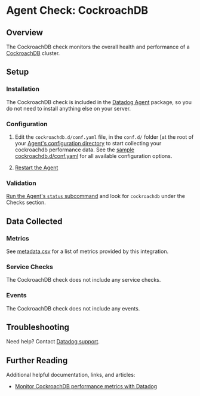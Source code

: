 # Agent Check: CockroachDB

## Overview

The CockroachDB check monitors the overall health and performance of a [CockroachDB][1] cluster.

## Setup

### Installation

The CockroachDB check is included in the [Datadog Agent][2] package, so you do not
need to install anything else on your server.

### Configuration

1. Edit the `cockroachdb.d/conf.yaml` file, in the `conf.d/` folder [at the root of your
   [Agent's configuration directory][3] to start collecting your cockroachdb performance data.
   See the [sample cockroachdb.d/conf.yaml][4] for all available configuration options.

2. [Restart the Agent][5]

### Validation

[Run the Agent's `status` subcommand][6] and look for `cockroachdb` under the Checks section.

## Data Collected

### Metrics

See [metadata.csv][7] for a list of metrics provided by this integration.

### Service Checks

The CockroachDB check does not include any service checks.

### Events

The CockroachDB check does not include any events.

## Troubleshooting

Need help? Contact [Datadog support][8].

## Further Reading
Additional helpful documentation, links, and articles:

* [Monitor CockroachDB performance metrics with Datadog][9]

[1]: https://www.cockroachlabs.com/product/cockroachdb
[2]: https://app.datadoghq.com/account/settings#agent
[3]: https://docs.datadoghq.com/agent/guide/agent-configuration-files
[4]: https://github.com/DataDog/integrations-core/blob/master/cockroachdb/datadog_checks/cockroachdb/data/conf.yaml.example
[5]: https://docs.datadoghq.com/agent/guide/agent-commands/?tab=agentv6#start-stop-and-restart-the-agent
[6]: https://docs.datadoghq.com/agent/guide/agent-commands/?tab=agentv6#agent-status-and-information
[7]: https://github.com/DataDog/integrations-core/blob/master/cockroachdb/metadata.csv
[8]: https://docs.datadoghq.com/help
[9]: https://www.datadoghq.com/blog/monitor-cockroachdb-performance-metrics-with-datadog
